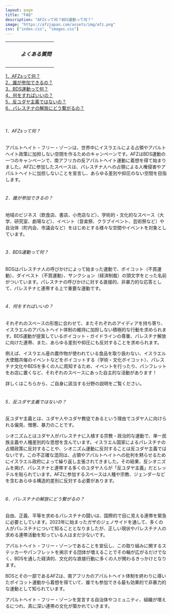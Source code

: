 ```yaml
---
layout: page
title: "FAQ"
description: "AFZsって何？BDS運動って何？"
image: "https://afzjapan.com/assets/img/afz.png"
css: ["index.css", "images.css"]
---
```


<table style="table-layout: fixed; width: 100%; min-height: 80px" class="grad">
  <tr style="padding: 0; margin:0; max-height: 80px;">
    <td><div style="margin-left: 40px"><h5><span class="afz-heading-colored">よくある質問</span></h5></div>
    </td>
  </tr>
</table>

<div class="page">

<p>
<a href="#whats-afz">1．AFZsって何？</a><br/>
<a href="#who-can-join">2．誰が参加できるの？</a><br/>
<a href="#whats-bds">3．BDS運動って何？</a><br/>
<a href="#what-can-you-do">4．何をすればいいの？</a><br/>
<a href="#antizionism-is-not-antisemitism">5．反ユダヤ主義ではないの？</a><br/>
<a href="#how-does-it-connect">6．パレスチナの解放にどう繋がるの？</a><br/>
</p>

<br/>

<p>
<a id="whats-afz"><h6><span class="afz-heading-small-colored">1．AFZsって何？</span></h6></a>

アパルトヘイト・フリー・ゾーンは、世界中にイスラエルによる占領やアパルトヘイト政策に加担しない空間を作るためのキャンペーンです。AFZはBDS運動の一つのキャンペーンで、南アフリカの反アパルトヘイト運動に着想を得て始まりました。AFZに参加したスペースは、パレスチナ人への占領による人権侵害やアパルトヘイトに加担しないことを宣言し、あらゆる差別や抑圧のない空間を目指します。
<br/><br/>
</p>

<p>
<a id="who-can-join"><h6><span class="afz-heading-small-colored">2．誰が参加できるの？</span></h6></a>

地域のビジネス（飲食店、書店、小売店など）、学術的・文化的なスペース（大学、研究室、劇場など）、イベント（音楽祭、クラブイベント、芸術祭など）や自治体（町内会、市議会など）をはじめとする様々な空間やイベントを対象としています。<br/><br/>
</p>

<p>
<a id="whats-bds"><h6><span class="afz-heading-small-colored">3．BDS運動って何？</span></h6></a>

BDSはパレスチナ人の呼びかけによって始まった運動で、ボイコット（不買運動）、ダイベスト（不買運動）、サンクション（経済制裁）の頭文字をとった名前がついています。パレスチナの呼びかけに対する直接的、非暴力的な応答として、パレスチナと連帯する上で重要な運動です。<br/><br/>
</p>

<p>
<a id="what-can-you-do"><h6><span class="afz-heading-small-colored">4．何をすればいいの？</span></h6></a>

それぞれのスペースの形態に合わせて、またそれぞれのアイディアを持ち寄り、イスラエルのアパルトヘイト体制の維持に加担しない積極的な行動を求められます。BDS運動が提案しているボイコット・ガイドラインの尊重、パレスチナ解放に向けた連帯、また、あらゆる差別や抑圧にも反対することを求められます。<br/>

例えば、イスラエル産の農作物が使われている食品を取り扱わない、イスラエル大使館共催のイベントなどをボイコットする（学術・文化ボイコット）、パレスチナ文化やBDSを多くの人に周知するため、イベントを行ったり、パンフレットをお店に置くなど、それぞれのスペースにあった自主的な活動があります！<br/>

詳しくはこちらから、ご自身に該当する分野の説明をご覧ください。<br/><br/>
</p>

<p>
<a id="antizionism-is-not-antisemitism"><h6><span class="afz-heading-small-colored">5．反ユダヤ主義ではないの？</span></h6></a>

反ユダヤ主義とは、ユダヤ人やユダヤ教徒であるという理由でユダヤ人に向けられる偏見、憎悪、暴力のことです。<br/>

シオニズムとはユダヤ人がパレスチナに入植する宗教・政治的な運動で、単一民族主義や人種差別的な思想を含んでいます。イスラエル国家によるパレスチナの占領政策に反対することや、シオニズム運動に反対することは反ユダヤ主義ではないです。この不正確な混同は、占領やアパルトヘイトへの批判を黙らせるためにイスラエル政府によって繰り返し主張されてきました。その結果、反シオニズムを掲げ、パレスチナと連帯する多くのユダヤ人らが「反ユダヤ主義」だとレッテルを貼られています。AFZに参加するスペースは人種や宗教、ジェンダーなどを含むあらゆる構造的差別に反対する必要があります。<br/><br/>
</p>

<p>
<a id="how-does-it-connect"><h6><span class="afz-heading-small-colored">6．パレスチナの解放にどう繋がるの？</span></h6></a>

自由、正義、平等を求めるパレスチナの闘いは、国際的で目に見える連帯を緊急に必要としています。2023年に始まったガザのジェノサイドを通して、多くの人がパレスチナについて知ることとなりましたが、正しい現状やパレスチナ人の求める連帯活動を知っている人はまだ少ないです。<br/>

アパルトヘイト・フリー・ゾーンであることを宣伝し、この取り組みに関するステッカーやパンフレットを掲示する団体が増えることでその輪が広がるだけでなく、BDSを通した経済的、文化的な直接行動に多くの人が関わるきっかけとなります。<br/>

BDSとその一部であるAFZは、南アフリカのアパルトヘイト体制を終わりに導いたボイコット運動から着想を得ていて、誰でも参加できる最も効果的で非暴力的な運動として知られています。<br/>

アパルトヘイト・フリー・ゾーンを宣言する自治体やコミュニティ、組織が増えるにつれ、真に深い連帯の文化が築かれていきます。
</p>

</div>
